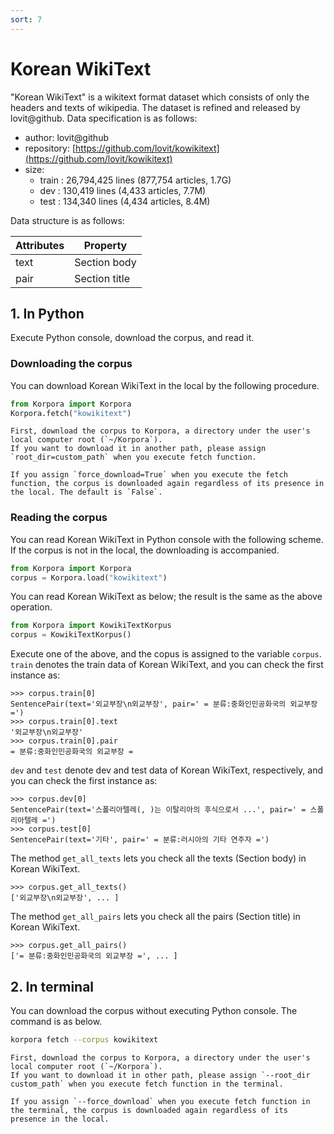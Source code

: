 ```yaml
---
sort: 7
---
```


# Korean WikiText

"Korean WikiText" is a wikitext format dataset which consists of only the headers and texts of wikipedia.
The dataset is refined and released by lovit@github.
Data specification is as follows:

- author: lovit@github
- repository: [https://github.com/lovit/kowikitext](https://github.com/lovit/kowikitext)
- size:
  - train : 26,794,425 lines (877,754 articles, 1.7G)
  - dev : 130,419 lines (4,433 articles, 7.7M)
  - test : 134,340 lines (4,434 articles, 8.4M)

Data structure is as follows:

|Attributes|Property|
|---|---|
|text|Section body|
|pair|Section title|


## 1. In Python

Execute Python console, download the corpus, and read it.

### Downloading the corpus

You can download Korean WikiText in the local by the following procedure.

```python
from Korpora import Korpora
Korpora.fetch("kowikitext")
```

```note
First, download the corpus to Korpora, a directory under the user's local computer root (`~/Korpora`).
If you want to download it in another path, please assign `root_dir=custom_path` when you execute fetch function.
```

```tip
If you assign `force_download=True` when you execute the fetch function, the corpus is downloaded again regardless of its presence in the local. The default is `False`.
```


### Reading the corpus

You can read Korean WikiText in Python console with the following scheme.
If the corpus is not in the local, the downloading is accompanied.

```python
from Korpora import Korpora
corpus = Korpora.load("kowikitext")
```

You can read Korean WikiText as below;
the result is the same as the above operation.

```python
from Korpora import KowikiTextKorpus
corpus = KowikiTextKorpus()
```

Execute one of the above, and the copus is assigned to the variable `corpus`.
`train` denotes the train data of Korean WikiText, and you can check the first instance as:

```
>>> corpus.train[0]
SentencePair(text='외교부장\n외교부장', pair=' = 분류:중화인민공화국의 외교부장 =')
>>> corpus.train[0].text
'외교부장\n외교부장'
>>> corpus.train[0].pair
= 분류:중화인민공화국의 외교부장 =
```

`dev` and `test` denote dev and test data of Korean WikiText, respectively, and you can check the first instance as:

```
>>> corpus.dev[0]
SentencePair(text='스폴리아텔레(, )는 이탈리아의 후식으로서 ...', pair=' = 스폴리아텔레 =')
>>> corpus.test[0]
SentencePair(text='기타', pair=' = 분류:러시아의 기타 연주자 =')
```

The method `get_all_texts` lets you check all the texts (Section body) in Korean WikiText.

```
>>> corpus.get_all_texts()
['외교부장\n외교부장', ... ]
```

The method `get_all_pairs` lets you check all the pairs (Section title) in Korean WikiText.

```
>>> corpus.get_all_pairs()
['= 분류:중화인민공화국의 외교부장 =', ... ]
```


## 2. In terminal

You can download the corpus without executing Python console.
The command is as below.

```bash
korpora fetch --corpus kowikitext
```

```note
First, download the corpus to Korpora, a directory under the user's local computer root (`~/Korpora`).
If you want to download it in other path, please assign `--root_dir custom_path` when you execute fetch function in the terminal.
```

```tip
If you assign `--force_download` when you execute fetch function in the terminal, the corpus is downloaded again regardless of its presence in the local.
```
